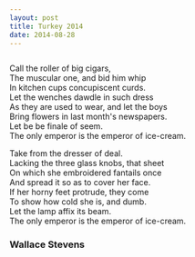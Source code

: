 ```yaml
---
layout: post
title: Turkey 2014
date: 2014-08-28 
---
```


<div class="img_row">
<img class="col three" src="{{ site.baseurl }}/img/bolivar.jpg" alt="" title="example image"/>
</div>

Call the roller of big cigars,    
The muscular one, and bid him whip    
In kitchen cups concupiscent curds.    
Let the wenches dawdle in such dress    
As they are used to wear, and let the boys    
Bring flowers in last month's newspapers.    
Let be be finale of seem.    
The only emperor is the emperor of ice-cream.    
    
Take from the dresser of deal.    
Lacking the three glass knobs, that sheet    
On which she embroidered fantails once    
And spread it so as to cover her face.    
If her horny feet protrude, they come    
To show how cold she is, and dumb.    
Let the lamp affix its beam.    
The only emperor is the emperor of ice-cream.     

### Wallace Stevens